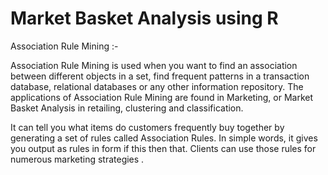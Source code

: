 # Market Basket Analysis using R


Association Rule Mining :- 

Association Rule Mining is used when you want to find an association between different objects in a set, find frequent patterns in a transaction database, relational databases or any other information repository. The applications of Association Rule Mining are found in Marketing, or Market Basket Analysis in retailing, clustering and classification. 

It can tell you what items do customers frequently buy together by generating a set of rules called Association Rules. In simple words, it gives you output as rules in form if this then that. Clients can use those rules for numerous marketing strategies .
